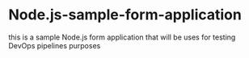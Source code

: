 # Node.js-sample-form-application
this is a sample Node.js form application that will be uses for testing DevOps pipelines purposes
